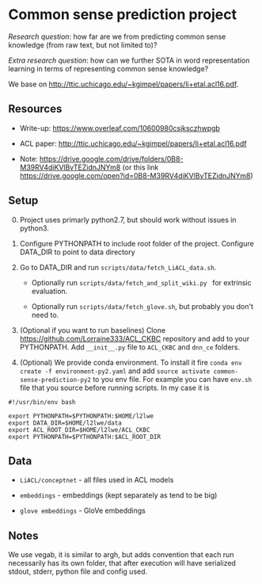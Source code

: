 # Common sense prediction project

*Research question*: how far are we from predicting common sense knowledge (from raw text, but not limited to)?

*Extra research question*: how can we further SOTA in word representation learning in terms of representing common
sense knowledge?

We base on http://ttic.uchicago.edu/~kgimpel/papers/li+etal.acl16.pdf.

## Resources

* Write-up: https://www.overleaf.com/10600980csjksczhwpgb

* ACL paper: http://ttic.uchicago.edu/~kgimpel/papers/li+etal.acl16.pdf

* Note: https://drive.google.com/drive/folders/0B8-M39RV4diKVlBvTEZidnJNYm8 (or this link https://drive.google.com/open?id=0B8-M39RV4diKVlBvTEZidnJNYm8)

## Setup

0. Project uses primarly python2.7, but should work without issues in python3.

1. Configure PYTHONPATH to include root folder of the project. Configure DATA_DIR to point to data directory

2. Go to DATA_DIR and run `scripts/data/fetch_LiACL_data.sh`.

    * Optionally run `scripts/data/fetch_and_split_wiki.py ` for extrinsic evaluation.
    
    * Optionally run `scripts/data/fetch_glove.sh`, but probably you don't need to.

3. (Optional if you want to run baselines) Clone https://github.com/Lorraine333/ACL_CKBC repository and add to your PYTHONPATH. Add
`__init__.py` file to `ACL_CKBC` and `dnn_ce` folders.

4. (Optional) We provide conda environment. To install it fire `conda env create -f environment-py2.yaml` and add
`source activate common-sense-prediction-py2` to you env file.
For example you can have `env.sh` file that you source before running scripts. In my case it is

```
#!/usr/bin/env bash

export PYTHONPATH=$PYTHONPATH:$HOME/l2lwe
export DATA_DIR=$HOME/l2lwe/data
export ACL_ROOT_DIR=$HOME/l2lwe/ACL_CKBC
export PYTHONPATH=$PYTHONPATH:$ACL_ROOT_DIR
```

## Data

* `LiACL/conceptnet` - all files used in ACL models

* `embeddings` - embeddings (kept separately as tend to be big)

* `glove embeddings` - GloVe embeddings

## Notes

We use vegab, it is similar to argh, but adds convention that each run necessarily has its own folder, that
after execution will have serialized stdout, stderr, python file and config used.
